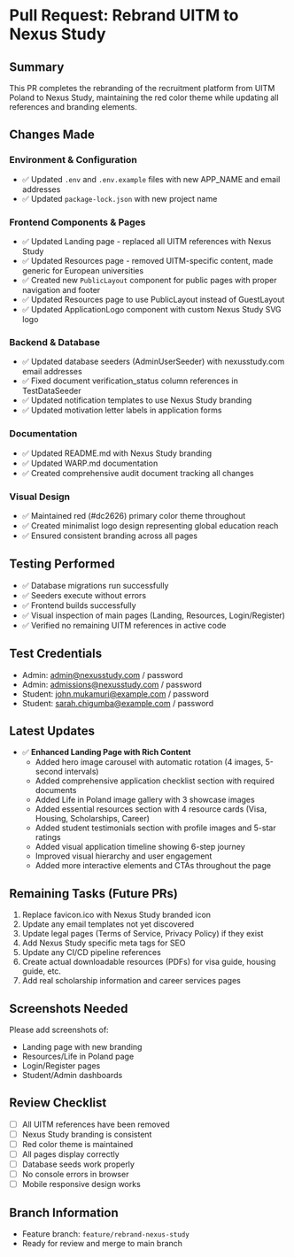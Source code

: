 # Pull Request: Rebrand UITM to Nexus Study

## Summary
This PR completes the rebranding of the recruitment platform from UITM Poland to Nexus Study, maintaining the red color theme while updating all references and branding elements.

## Changes Made

### Environment & Configuration
- ✅ Updated `.env` and `.env.example` files with new APP_NAME and email addresses
- ✅ Updated `package-lock.json` with new project name

### Frontend Components & Pages
- ✅ Updated Landing page - replaced all UITM references with Nexus Study
- ✅ Updated Resources page - removed UITM-specific content, made generic for European universities
- ✅ Created new `PublicLayout` component for public pages with proper navigation and footer
- ✅ Updated Resources page to use PublicLayout instead of GuestLayout
- ✅ Updated ApplicationLogo component with custom Nexus Study SVG logo

### Backend & Database
- ✅ Updated database seeders (AdminUserSeeder) with nexusstudy.com email addresses
- ✅ Fixed document verification_status column references in TestDataSeeder
- ✅ Updated notification templates to use Nexus Study branding
- ✅ Updated motivation letter labels in application forms

### Documentation
- ✅ Updated README.md with Nexus Study branding
- ✅ Updated WARP.md documentation
- ✅ Created comprehensive audit document tracking all changes

### Visual Design
- ✅ Maintained red (#dc2626) primary color theme throughout
- ✅ Created minimalist logo design representing global education reach
- ✅ Ensured consistent branding across all pages

## Testing Performed
- ✅ Database migrations run successfully
- ✅ Seeders execute without errors
- ✅ Frontend builds successfully
- ✅ Visual inspection of main pages (Landing, Resources, Login/Register)
- ✅ Verified no remaining UITM references in active code

## Test Credentials
- Admin: admin@nexusstudy.com / password
- Admin: admissions@nexusstudy.com / password
- Student: john.mukamuri@example.com / password
- Student: sarah.chigumba@example.com / password

## Latest Updates
- ✅ **Enhanced Landing Page with Rich Content**
  - Added hero image carousel with automatic rotation (4 images, 5-second intervals)
  - Added comprehensive application checklist section with required documents
  - Added Life in Poland image gallery with 3 showcase images
  - Added essential resources section with 4 resource cards (Visa, Housing, Scholarships, Career)
  - Added student testimonials section with profile images and 5-star ratings
  - Added visual application timeline showing 6-step journey
  - Improved visual hierarchy and user engagement
  - Added more interactive elements and CTAs throughout the page

## Remaining Tasks (Future PRs)
1. Replace favicon.ico with Nexus Study branded icon
2. Update any email templates not yet discovered
3. Update legal pages (Terms of Service, Privacy Policy) if they exist
4. Add Nexus Study specific meta tags for SEO
5. Update any CI/CD pipeline references
6. Create actual downloadable resources (PDFs) for visa guide, housing guide, etc.
7. Add real scholarship information and career services pages

## Screenshots Needed
Please add screenshots of:
- Landing page with new branding
- Resources/Life in Poland page
- Login/Register pages
- Student/Admin dashboards

## Review Checklist
- [ ] All UITM references have been removed
- [ ] Nexus Study branding is consistent
- [ ] Red color theme is maintained
- [ ] All pages display correctly
- [ ] Database seeds work properly
- [ ] No console errors in browser
- [ ] Mobile responsive design works

## Branch Information
- Feature branch: `feature/rebrand-nexus-study`
- Ready for review and merge to main branch
